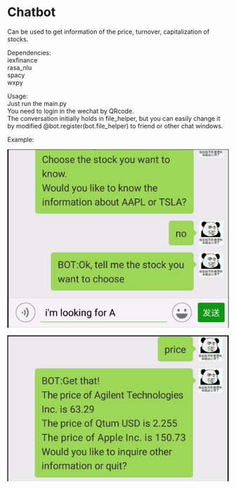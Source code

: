 # Chatbot  

Can be used to get information of the price, turnover, capitalization of stocks.

Dependencies:  
	iexfinance  
	rasa_nlu  
	spacy  
	wxpy  

Usage:  
	Just run the main.py  
	You need to login in the wechat by QRcode.  
	The conversation initially holds in file_helper, but you can easily change it by modified @bot.register(bot.file_helper) to friend or other chat windows.  

Example:  


![Image text](https://github.com/Terrencezzj/Chatbot/blob/master/data/example1.PNG?raw=true)  

![Image text](https://github.com/Terrencezzj/Chatbot/blob/master/data/example2.PNG?raw=true)
